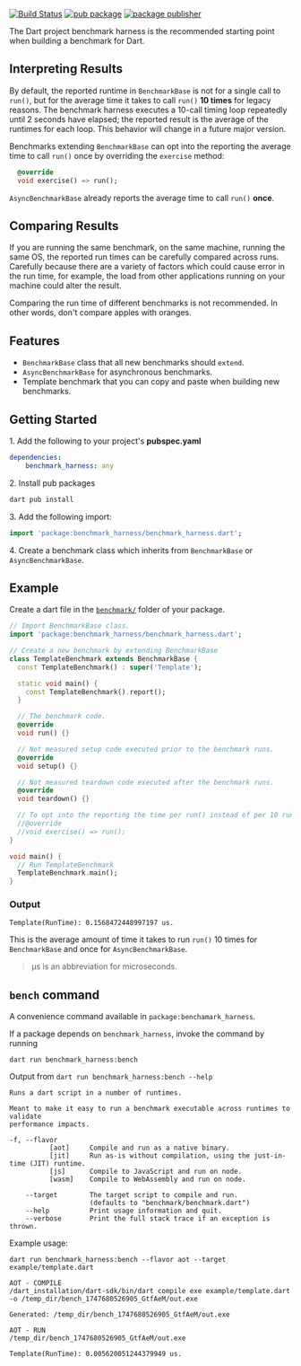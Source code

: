 [![Build Status](https://github.com/dart-lang/tools/actions/workflows/benchmark_harness.yaml/badge.svg)](https://github.com/dart-lang/tools/actions/workflows/benchmark_harness.yaml)
[![pub package](https://img.shields.io/pub/v/benchmark_harness.svg)](https://pub.dev/packages/benchmark_harness)
[![package publisher](https://img.shields.io/pub/publisher/benchmark_harness.svg)](https://pub.dev/packages/benchmark_harness/publisher)

The Dart project benchmark harness is the recommended starting point when
building a benchmark for Dart.

## Interpreting Results

By default, the reported runtime in `BenchmarkBase` is not for a single call to
`run()`, but for the average time it takes to call `run()` __10 times__ for
legacy reasons. The benchmark harness executes a 10-call timing loop repeatedly
until 2 seconds have elapsed; the reported result is the average of the runtimes
for each loop. This behavior will change in a future major version.

Benchmarks extending `BenchmarkBase` can opt into the reporting the average time
to call `run()` once by overriding the `exercise` method:

```dart
  @override
  void exercise() => run();
```

`AsyncBenchmarkBase` already reports the average time to call `run()` __once__.

## Comparing Results

If you are running the same benchmark, on the same machine, running the same OS,
the reported run times can be carefully compared across runs.
Carefully because there are a variety of factors which
could cause error in the run time, for example, the load from
other applications running on your machine could alter the result.

Comparing the run time of different benchmarks is not recommended. 
In other words, don't compare apples with oranges.

## Features

* `BenchmarkBase` class that all new benchmarks should `extend`.
* `AsyncBenchmarkBase` for asynchronous benchmarks.
* Template benchmark that you can copy and paste when building new benchmarks.

## Getting Started

1\. Add the following to your project's **pubspec.yaml**

```yaml
dependencies:
    benchmark_harness: any
```

2\. Install pub packages

```sh
dart pub install
```

3\. Add the following import:

```dart
import 'package:benchmark_harness/benchmark_harness.dart';
```

4\. Create a benchmark class which inherits from `BenchmarkBase` or
    `AsyncBenchmarkBase`.

## Example

Create a dart file in the
[`benchmark/`](https://dart.dev/tools/pub/package-layout#tests-and-benchmarks)
folder of your package.

```dart
// Import BenchmarkBase class.
import 'package:benchmark_harness/benchmark_harness.dart';

// Create a new benchmark by extending BenchmarkBase
class TemplateBenchmark extends BenchmarkBase {
  const TemplateBenchmark() : super('Template');

  static void main() {
    const TemplateBenchmark().report();
  }

  // The benchmark code.
  @override
  void run() {}

  // Not measured setup code executed prior to the benchmark runs.
  @override
  void setup() {}

  // Not measured teardown code executed after the benchmark runs.
  @override
  void teardown() {}

  // To opt into the reporting the time per run() instead of per 10 run() calls.
  //@override
  //void exercise() => run();
}

void main() {
  // Run TemplateBenchmark
  TemplateBenchmark.main();
}
```

### Output

```console
Template(RunTime): 0.1568472448997197 us.
```

This is the average amount of time it takes to run `run()` 10 times for
`BenchmarkBase` and once for `AsyncBenchmarkBase`.
> µs is an abbreviation for microseconds.

## `bench` command

A convenience command available in `package:benchamark_harness`.

If a package depends on `benchmark_harness`, invoke the command by running

```shell
dart run benchmark_harness:bench
```

Output from `dart run benchmark_harness:bench --help`

```
Runs a dart script in a number of runtimes.

Meant to make it easy to run a benchmark executable across runtimes to validate
performance impacts.

-f, --flavor
          [aot]     Compile and run as a native binary.
          [jit]     Run as-is without compilation, using the just-in-time (JIT) runtime.
          [js]      Compile to JavaScript and run on node.
          [wasm]    Compile to WebAssembly and run on node.

    --target        The target script to compile and run.
                    (defaults to "benchmark/benchmark.dart")
    --help          Print usage information and quit.
    --verbose       Print the full stack trace if an exception is thrown.
```

Example usage:

```shell
dart run benchmark_harness:bench --flavor aot --target example/template.dart

AOT - COMPILE
/dart_installation/dart-sdk/bin/dart compile exe example/template.dart -o /temp_dir/bench_1747680526905_GtfAeM/out.exe

Generated: /temp_dir/bench_1747680526905_GtfAeM/out.exe

AOT - RUN
/temp_dir/bench_1747680526905_GtfAeM/out.exe

Template(RunTime): 0.005620051244379949 us.
```